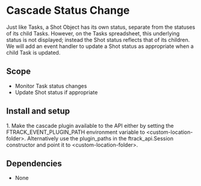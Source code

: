 # Cascade Status Change

Just like Tasks, a Shot Object has its own status, separate from the
statuses of its child Tasks. However, on the Tasks spreadsheet, this
underlying status is not displayed; instead the Shot status reflects
that of its children. We will add an event handler to update a Shot
status as appropriate when a child Task is updated.

## Scope

-   Monitor Task status changes
-   Update Shot status if appropriate

## Install and setup

1\. Make the cascade plugin available to the API either by setting the
FTRACK_EVENT_PLUGIN_PATH environment variable to
\<custom-location-folder\>. Alternatively use the plugin_paths in the
ftrack_api.Session constructor and point it to
\<custom-location-folder\>.

## Dependencies

-   None

